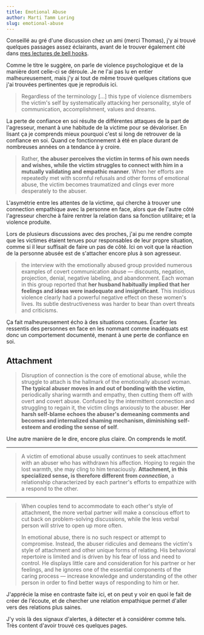 ```yaml
---
title: Emotional Abuse
author: Marti Tamm Loring
slug: emotional-abuse
---
```


Conseillé au gré d'une discussion chez un ami (merci Thomas), j'y ai trouvé quelques passages assez éclairants, avant de le trouver également cité dans [mes lectures de bell hooks](http://blog.notmyidea.org/la-volonte-de-changer.html).

Comme le titre le suggère, on parle de violence psychologique et de la manière dont celle-ci se déroule. Je ne l'ai pas lu en entier malheureusement, mais j'y ai tout de même trouvé quelques citations que j'ai trouvées pertinentes que je reproduis ici.

> Regardless of the terminology [...] this type of violence dismembers the victim's self by systematically attacking her personality, style of communication, accomplishment, values and dreams.

La perte de confiance en soi résulte de différentes attaques de la part de l'agresseur, menant à une habitude de la victime pour se dévaloriser. En lisant ça je comprends mieux pourquoi c'est si long de retrouver de la confiance en soi. Quand ce fonctionnement à été en place durant de nombreuses années on a tendance à y croire. 

> Rather, **the abuser perceives the victim in terms of his own needs and wishes, while the victim struggles to connect with him in a mutually validating and empathic manner**. When her efforts are repeatedly met with scornful refusals and other forms of emotional abuse, the victim becomes traumatized and clings ever more desperately to the abuser.

L'asymétrie entre les attentes de la victime, qui cherche à trouver une connection empathique avec la personne en face, alors que de l'autre côté l'agresseur cherche à faire rentrer la relation dans sa fonction utilitaire; et la violence produite.

Lors de plusieurs discussions avec des proches, j'ai pu me rendre compte que les victimes étaient tenues pour responsables de leur propre situation, comme si il leur suffisait de faire un pas de côté. Ici on voit que la réaction de la personne abusée est de s'attacher encore plus à son agresseur.

> the interview with the emotionally abused group provided numerous examples of covert communication abuse — discounts, negation, projection, denial, negative labeling, and abandonment. Each woman in this group reported that **her husband habitually implied that her feelings and ideas were inadequate and insignificant**. This insidious violence clearly had a powerful negative effect on these women's lives. Its subtle destructiveness was harder to bear than overt threats and criticisms.

Ça fait malheureusement écho à des situations connues. Écarter les ressentis des personnes en face en les nommant comme inadéquats est donc un comportement documenté, menant à une perte de confiance en soi.

## Attachment

> Disruption of connection is the core of emotional abuse, while the struggle to attach is the hallmark of the emotionally abused woman. **The typical abuser moves in and out of bonding with the victim**, periodically sharing warmth and empathy, then cutting them off with overt and covert abuse. Confused by the intermittent connection and struggling to regain it, the victim clings anxiously to the abuser. **Her harsh self-blame echoes the abuser's demeaning comments and becomes and internalized shaming mechanism, diminishing self-esteem and eroding the sense of self**.

Une autre manière de le dire, encore plus claire. On comprends le motif.

---

> A victim of emotional abuse usually continues to seek attachment with an abuser who has withdrawn his affection. Hoping to regain the lost warmth, she may cling to him tenaciously. **Attachment, in this specialized sense, is therefore different from *connection***, a relationship characterized by each partner's efforts to empathize with a respond to the other.
 

---

> When couples tend to accommodate to each other's style of attachment, the more verbal partner will make a conscious effort to cut back on problem-solving discussions, while the less verbal person will strive to open up more often. 
> 
> In emotional abuse, there is no such respect or attempt to compromise. Instead, the abuser ridicules and demeans the victim's style of attachment and other unique forms of relating. His behavioral repertoire is limited and is driven by his fear of loss and need to control. He displays little care and consideration for his partner or her feelings, and he ignores one of the essential components of the caring process — increase knowledge and understanding of the other person in order to find better ways of responding to him or her.

J'apprécie la mise en contraste faite ici, et on peut y voir en quoi le fait de créer de l'écoute, et de chercher une relation empathique permet d'aller vers des relations plus saines.

J'y vois là des signaux d'alertes, à détecter et à considérer comme tels. Très content d'avoir trouvé ces quelques pages.
